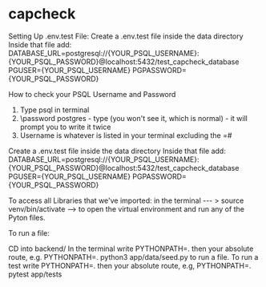 # capcheck

Setting Up .env.test File:
    Create a .env.test file inside the data directory
    Inside that file add:
                        DATABASE_URL=postgresql://{YOUR_PSQL_USERNAME}:{YOUR_PSQL_PASSWORD}@localhost:5432/test_capcheck_database
                        PGUSER={YOUR_PSQL_USERNAME}
                        PGPASSWORD={YOUR_PSQL_PASSWORD}

How to check your PSQL Username and Password

1. Type psql in terminal
2. \password postgres - type (you won't see it, which is normal) - it will prompt you to write it twice 
3. Username is whatever is listed in your terminal excluding the =#

Create a .env.test file inside the data directory
Inside that file add:
DATABASE_URL=postgresql://{YOUR_PSQL_USERNAME}:{YOUR_PSQL_PASSWORD}@localhost:5432/test_capcheck_database
PGUSER={YOUR_PSQL_USERNAME}
PGPASSWORD={YOUR_PSQL_PASSWORD}

To access all Libraries that we've imported:
in the terminal --- > source venv/bin/activate --> to open the virtual environment and run any of the Pyton files. 

To run a file:

CD into backend/
In the terminal write PYTHONPATH=. then your absolute route, e.g. PYTHONPATH=. python3 app/data/seed.py to run a file.
To run a test write PYTHONPATH=. then your absolute route, e.g, PYTHONPATH=. pytest app/tests

